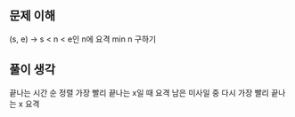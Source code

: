 ## 문제 이해

(s, e)
-> s < n < e인 n에 요격
min n 구하기

## 풀이 생각

끝나는 시간 순 정렬
가장 빨리 끝나는 x일 때 요격
남은 미사일 중 다시 가장 빨리 끝나는 x 요격
